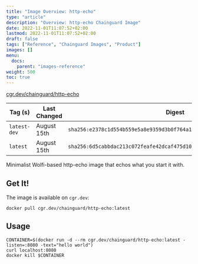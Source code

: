```yaml
---
title: "Image Overview: http-echo"
type: "article"
description: "Overview: http-echo Chainguard Image"
date: 2022-11-01T11:07:52+02:00
lastmod: 2022-11-01T11:07:52+02:00
draft: false
tags: ["Reference", "Chainguard Images", "Product"]
images: []
menu:
  docs:
    parent: "images-reference"
weight: 500
toc: true
---
```


[cgr.dev/chainguard/http-echo](https://github.com/chainguard-images/images/tree/main/images/http-echo)

| Tag (s)       | Last Changed | Digest                                                                    |
|---------------|--------------|---------------------------------------------------------------------------|
|  `latest-dev` | August 15th  | `sha256:e2378c1d554b559e5a8e9359d3b0f764a1ba180836429b883726ff69dad727d6` |
|  `latest`     | August 15th  | `sha256:6d5cabbdac213c072feafe42dcaf475d10d0d8fbb0eb5c26b6ebdcd6526ee5b8` |



Minimalist Wolfi-based http-echo image that echos what you start it with.

## Get It!

The image is available on `cgr.dev`:

```
docker pull cgr.dev/chainguard/http-echo:latest
```

## Usage

```
CONTAINER=$(docker run -d --rm cgr.dev/chainguard/http-echo:latest -listen=:8080 -text="hello world")
curl localhost:8080
docker kill $CONTAINER
```

